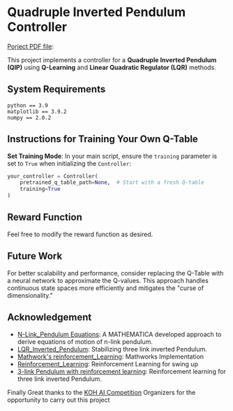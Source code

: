 # Quadruple Inverted Pendulum Controller

[Porject PDF file]([https://doi.org/10.1016/j.engappai.2023.107518](https://drive.google.com/file/d/1jL_oVYQrVnmIAMw-khLq6Ku9Vv8g0Lue/view?usp=sharing)):

This project implements a controller for a **Quadruple Inverted Pendulum (QIP)** using **Q-Learning** and **Linear Quadratic Regulator (LQR)** methods.


## System Requirements
   ```
python == 3.9
matplotlib == 3.9.2
numpy == 2.0.2
   ```


## Instructions for Training Your Own Q-Table

**Set Training Mode**: In your main script, ensure the `training` parameter is set to `True` when initializing the `Controller`:

   ```python
   your_controller = Controller(
       pretrained_q_table_path=None,  # Start with a fresh Q-table
       training=True
   )
   ```
## Reward Function
Feel free to modify the reward function as desired.


## Future Work
For better scalability and performance, consider replacing the Q-Table with a neural network to approximate the Q-values. 
This approach handles continuous state spaces more efficiently and mitigates the "curse of dimensionality."

## Acknowledgement
- [N-Link_Pendulum Equations](https://blog.wolfram.com/2011/03/01/stabilized-n-link-pendulum/): A MATHEMATICA developed approach to derive equations of motion of n-link pendulum.
- [LQR_Inverted_Pendulum](https://ieeexplore.ieee.org/document/6508052): Stabilizing three link inverted Pendulum.
- [Mathwork's reinforcement_Learning](https://github.com/mathworks/Reinforcement-Learning-Inverted-Pendulum-with-QUBE-Servo2/tree/master): Mathworks Implementation
- [Reinforcement_Learning](https://zenodo.org/records/6582706): Reinforcement Learning for swing up
- [3-link Pendulum with reinforcement learning](https://doi.org/10.1016/j.engappai.2023.107518): Reinforcement learning for three link inverted Pendulum.

Finally Great thanks to the [KOH AI Competition](https://2024.iccas.org/?page_id=4431) Organizers for the opportunity to carry out this project
